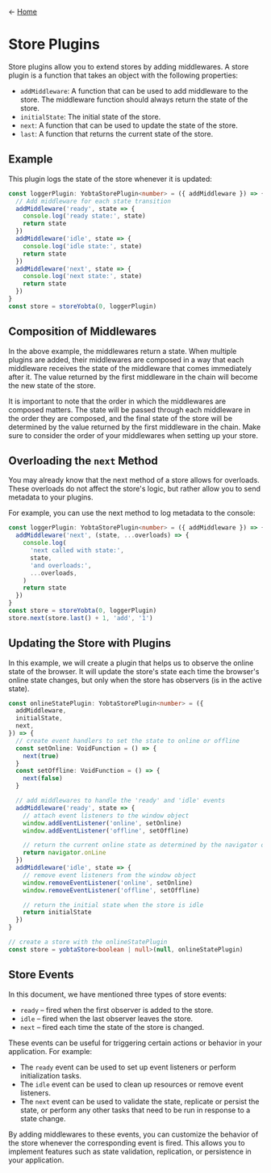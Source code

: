 &larr; [Home](../../README.md)

# Store Plugins

Store plugins allow you to extend stores by adding middlewares. A store plugin is a function that takes an object with the following properties:

- `addMiddleware`: A function that can be used to add middleware to the store. The middleware function should always return the state of the store.
- `initialState`: The initial state of the store.
- `next`: A function that can be used to update the state of the store.
- `last`: A function that returns the current state of the store.

## Example

This plugin logs the state of the store whenever it is updated:

```ts
const loggerPlugin: YobtaStorePlugin<number> = ({ addMiddleware }) => {
  // Add middleware for each state transition
  addMiddleware('ready', state => {
    console.log('ready state:', state)
    return state
  })
  addMiddleware('idle', state => {
    console.log('idle state:', state)
    return state
  })
  addMiddleware('next', state => {
    console.log('next state:', state)
    return state
  })
}
const store = storeYobta(0, loggerPlugin)
```

## Composition of Middlewares

In the above example, the middlewares return a state. When multiple plugins are added, their middlewares are composed in a way that each middleware receives the state of the middleware that comes immediately after it. The value returned by the first middleware in the chain will become the new state of the store.

It is important to note that the order in which the middlewares are composed matters. The state will be passed through each middleware in the order they are composed, and the final state of the store will be determined by the value returned by the first middleware in the chain. Make sure to consider the order of your middlewares when setting up your store.

## Overloading the `next` Method

You may already know that the next method of a store allows for overloads. These overloads do not affect the store's logic, but rather allow you to send metadata to your plugins.

For example, you can use the next method to log metadata to the console:

```ts
const loggerPlugin: YobtaStorePlugin<number> = ({ addMiddleware }) => {
  addMiddleware('next', (state, ...overloads) => {
    console.log(
      'next called with state:',
      state,
      'and overloads:',
      ...overloads,
    )
    return state
  })
}
const store = storeYobta(0, loggerPlugin)
store.next(store.last() + 1, 'add', '1')
```

## Updating the Store with Plugins

In this example, we will create a plugin that helps us to observe the online state of the browser. It will update the store's state each time the browser's online state changes, but only when the store has observers (is in the active state).

```ts
const onlineStatePlugin: YobtaStorePlugin<number> = ({
  addMiddleware,
  initialState,
  next,
}) => {
  // create event handlers to set the state to online or offline
  const setOnline: VoidFunction = () => {
    next(true)
  }
  const setOffline: VoidFunction = () => {
    next(false)
  }

  // add middlewares to handle the 'ready' and 'idle' events
  addMiddleware('ready', state => {
    // attach event listeners to the window object
    window.addEventListener('online', setOnline)
    window.addEventListener('offline', setOffline)

    // return the current online state as determined by the navigator object
    return navigator.onLine
  })
  addMiddleware('idle', state => {
    // remove event listeners from the window object
    window.removeEventListener('online', setOnline)
    window.removeEventListener('offline', setOffline)

    // return the initial state when the store is idle
    return initialState
  })
}

// create a store with the onlineStatePlugin
const store = yobtaStore<boolean | null>(null, onlineStatePlugin)
```

## Store Events

In this document, we have mentioned three types of store events:

- `ready` – fired when the first observer is added to the store.
- `idle` – fired when the last observer leaves the store.
- `next` – fired each time the state of the store is changed.

These events can be useful for triggering certain actions or behavior in your application. For example:

- The `ready` event can be used to set up event listeners or perform initialization tasks.
- The `idle` event can be used to clean up resources or remove event listeners.
- The `next` event can be used to validate the state, replicate or persist the state, or perform any other tasks that need to be run in response to a state change.

By adding middlewares to these events, you can customize the behavior of the store whenever the corresponding event is fired. This allows you to implement features such as state validation, replication, or persistence in your application.
